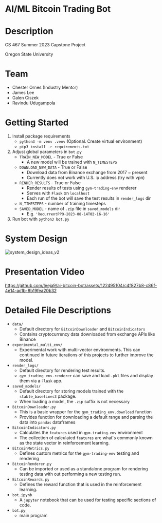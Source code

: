 # AI/ML Bitcoin Trading Bot

# Description

CS 467 Summer 2023 Capstone Project

Oregon State University

# Team

- Chester Ornes (Industry Mentor)
- James Lee
- Galen Ciszek
- Ravindu Udugampola

# Getting Started

1. Install package requirements
    - `python3 -m venv .venv` (Optional. Create virtual environment)
    - `pip3 install -r requirements.txt`
2. Adjust global parameters in `bot.py`
    - `TRAIN_NEW_MODEL` - True or False
        - A new model will be trained with `N_TIMESTEPS`
    - `DOWNLOAD_NEW_DATA` - True or False
        - Download data from Binance exchange from 2017 ~ present
        - Currently does not work with U.S. ip address (try with vpn)
    - `RENDER_RESULTS` - True or False
        - Render results of tests using `gym-trading-env` renderer
        - Serves with `Flask` on `localhost`
        - Each run of the bot will save the test results in `render_logs` dir
    - `N_TIMESTEPS` - number of training timesteps
    - `SAVED_MODEL` - name of `.zip` file in `saved_models` dir     
        - E.g. `'RecurrentPPO-2023-08-14T02-16-16'`
3. Run bot with `python3 bot.py`

# System Design

![system_design_ideas_v2](https://github.com/leeja9/ai-bitcoin-bot/assets/122495104/3a6c0c6b-deba-484a-aa1d-0b29f15164d1)

# Presentation Video

https://github.com/leeja9/ai-bitcoin-bot/assets/122495104/c4f827b8-c86f-4e14-ac1b-8b19fea20b32

# Detailed File Descriptions
- `data/`
    - Default directory for `BitcoinDownloader` and `BitcoinIndicators`
    - Contains cryptocurrency data downloaded from exchange APIs like Binance
- `experimental_multi_env/`
    - Experimental work with multi-vector environments. This can continued in future iterations of this projects to further improve the model.
- `render_logs/`
    - Default directory for rendering test results.
    - `gym_trading_env.renderer` can save and load `.pkl` files and display them via a `Flask` app.
- `saved_models/`
    - Default directory for storing models trained with the `stable_baselines3` package.
    - When loading a model, the `.zip` suffix is not necessary
- `BitcoinDownloader.py`
    - This is a basic wrapper for the `gym_trading_env.download` function
    - Provides function for downloading a default range and parsing the data into `pandas` dataframes
- `BitcoinIndicators.py`
    - Calculates the `features` used in `gym-trading-env` environment
    - The collection of calculated `features` are what's commonly known as the state vector in reinforcement learning.
- `BitcoinMetrics.py`
    - Defines custom metrics for the `gym-trading-env` testing and rendering
- `BitcoinRenderer.py`
    - Can be imported or used as a standalone program for rendering testing data with out performing a new testing run.
- `BitcoinRewards.py`
    -  Defines the reward function that is used in the reinforcement learning.
- `bot.ipynb`
    - A `jupyter` notebook that can be used for testing specific sections of code.
- `bot.py`
    - main program
